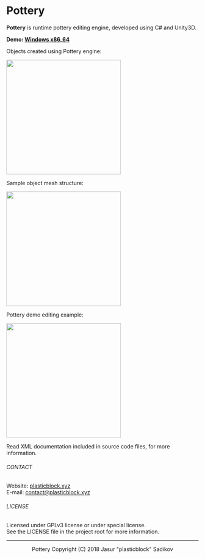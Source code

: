 # Pottery

<b>Pottery</b> is runtime pottery editing engine, developed using C# and Unity3D.

<b>Demo: <a href="">Windows x86_64</a></b> 

Objects created using Pottery engine: 
<p align="left"><img src="http://plasticblock.xyz/projects/pottery/objectsExample.png" height=300></p>
Sample object mesh structure:
<p align="left"><img src="http://plasticblock.xyz/projects/pottery/meshStructure.png" height=300></p>
Pottery demo editing example:
<p align="left"><img src="http://plasticblock.xyz/projects/pottery/editingSample.gif" height=300></p>

Read XML documentation included in source code files, for more information.

###### CONTACT
Website: <a href="http://plasticblock.xyz/">plasticblock.xyz</a>
<br>E-mail: <a href="mailto: contact@plasticblock.xyz">contact@plasticblock.xyz</a>

###### LICENSE
Licensed under GPLv3 license or under special license.
<br>See the LICENSE file in the project root for more information.

---

<p align="center">Pottery Copyright (C) 2018 Jasur "plasticblock" Sadikov</p>
